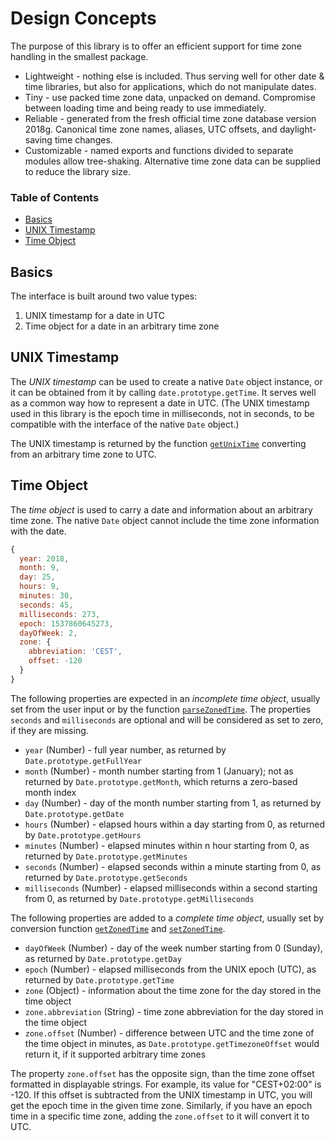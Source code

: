# Design Concepts

The purpose of this library is to offer an efficient support for time zone handling in the smallest package.

* Lightweight - nothing else is included. Thus serving well for other date & time libraries, but also for applications, which do not manipulate dates.
* Tiny - use packed time zone data, unpacked on demand. Compromise between loading time and being ready to use immediately.
* Reliable - generated from the fresh official time zone database version 2018g. Canonical time zone names, aliases, UTC offsets, and daylight-saving time changes.
* Customizable - named exports and functions divided to separate modules allow tree-shaking. Alternative time zone data can be supplied to reduce the library size.

### Table of Contents

- [Basics](#basics)
- [UNIX Timestamp](#unix-timestamp)
- [Time Object](#time-object)

## Basics

The interface is built around two value types:

1. UNIX timestamp for a date in UTC
2. Time object for a date in an arbitrary time zone

## UNIX Timestamp

The *UNIX timestamp* can be used to create a native `Date` object instance, or it can be obtained from it by calling `date.prototype.getTime`. It serves well as a common way how to represent a date in UTC. (The UNIX timestamp used in this library is the epoch time in milliseconds, not in seconds, to be compatible with the interface of the native `Date` object.)

The UNIX timestamp is returned by the function [`getUnixTime`](./API.md#getunixtime) converting from an arbitrary time zone to UTC.

## Time Object

The *time object* is used to carry a date and information about an arbitrary time zone. The native `Date` object cannot include the time zone information with the date.

```js
{
  year: 2018,
  month: 9,
  day: 25,
  hours: 9,
  minutes: 30,
  seconds: 45,
  milliseconds: 273,
  epoch: 1537860645273,
  dayOfWeek: 2,
  zone: {
    abbreviation: 'CEST',
    offset: -120
  }
}
```

The following properties are expected in an *incomplete time object*, usually set from the user input or by the function [`parseZonedTime`](./API.md#parsezonedtime). The properties `seconds` and `milliseconds` are optional and will be considered as set to zero, if they are missing.

* `year` (Number) - full year number, as returned by `Date.prototype.getFullYear`
* `month` (Number) - month number starting from 1 (January); not as returned by `Date.prototype.getMonth`, which returns a zero-based month index
* `day` (Number) - day of the month number starting from 1, as returned by `Date.prototype.getDate`
* `hours` (Number) - elapsed hours within a day starting from 0, as returned by `Date.prototype.getHours`
* `minutes` (Number) - elapsed minutes within n hour starting from 0, as returned by `Date.prototype.getMinutes`
* `seconds` (Number) - elapsed seconds within a minute starting from 0, as returned by `Date.prototype.getSeconds`
* `milliseconds` (Number) - elapsed milliseconds within a second starting from 0, as returned by `Date.prototype.getMilliseconds`

The following properties are added to a *complete time object*, usually set by conversion function [`getZonedTime`](./API.md#getzonedtime) and [`setZonedTime`](./API.md#setzonedtime).

* `dayOfWeek` (Number) - day of the week number starting from 0 (Sunday), as returned by `Date.prototype.getDay`
* `epoch` (Number) - elapsed milliseconds from the UNIX epoch (UTC), as returned by `Date.prototype.getTime`
* `zone` (Object) - information about the time zone for the day stored in the time object
* `zone.abbreviation` (String) - time zone abbreviation for the day stored in the time object
* `zone.offset` (Number) - difference between UTC and the time zone of the time object in minutes, as `Date.prototype.getTimezoneOffset` would return it, if it supported arbitrary time zones

The property `zone.offset` has the opposite sign, than the time zone offset formatted in displayable strings. For example, its value for "CEST+02:00" is -120. If this offset is subtracted from the UNIX timestamp in UTC, you will get the epoch time in the given time zone. Similarly, if you have an epoch time in a specific time zone, adding the `zone.offset` to it will convert it to UTC.
